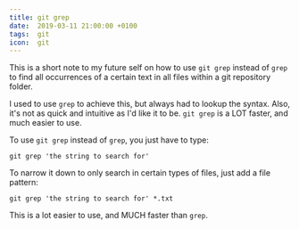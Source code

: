 ```yaml
---
title: git grep
date:  2019-03-11 21:00:00 +0100
tags:  git
icon:  git
---
```


This is a short note to my future self on how to use `git grep` instead of `grep` to find all occurrences of a certain text in all files within a git repository folder.

I used to use `grep` to achieve this, but always had to lookup the syntax. Also, it's not as quick and intuitive as I'd like it to be. `git grep` is a LOT faster, and much easier to use.

To use `git grep` instead of `grep`, you just have to type:

```
git grep 'the string to search for'
```

To narrow it down to only search in certain types of files, just add a file pattern:

```
git grep 'the string to search for' *.txt
```

This is a lot easier to use, and MUCH faster than `grep`.
